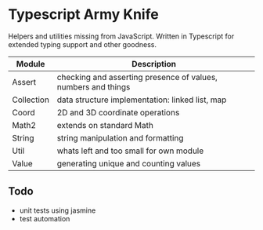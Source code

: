 Typescript Army Knife
=====================

Helpers and utilities missing from JavaScript. Written in Typescript for extended typing support and other goodness.

Module | Description
--- | ---
Assert | checking and asserting presence of values, numbers and things
Collection | data structure implementation: linked list, map
Coord | 2D and 3D coordinate operations
Math2 | extends on standard Math
String | string manipulation and formatting
Util | whats left and too small for own module
Value | generating unique and counting values

Todo
----

* unit tests using jasmine
* test automation
